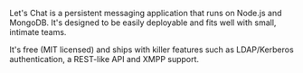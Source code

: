 Let's Chat is a persistent messaging application that runs on Node.js and MongoDB. It's designed to be easily deployable and fits well with small, intimate teams.

It's free (MIT licensed) and ships with killer features such as LDAP/Kerberos authentication, a REST-like API and XMPP support.